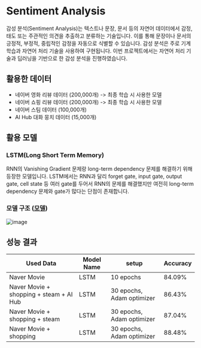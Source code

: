 # Sentiment Analysis
감성 분석(Sentiment Analysis)는 텍스트나 문장, 문서 등의 자연어 데이터에서 감정, 태도 또는 주관적인 의견을 추출하고 분류하는 기술입니다. 이를 통해 문장이나 문서의 긍정적, 부정적, 중립적인 감정을 자동으로 식별할 수 있습니다. 감성 분석은 주로 기계 학습과 자연어 처리 기술을 사용하여 구현됩니다. 이번 프로젝트에서는 자연어 처리 기술과 딥러닝을 기반으로 한 감성 분석을 진행하였습니다.
## 활용한 데이터
<ul>
<li> 네이버 영화 리뷰 데이터 (200,000개) -> 최종 학습 시 사용한 모델 </li>
<li> 네이버 쇼핑 리뷰 데이터 (200,000개) -> 최종 학습 시 사용한 모델 </li>
  <li> 네이버 스팀 데이터 (100,000개) </li>
  <li> AI Hub 대화 뭉치 데이터 (15,000개) </li>
 </ul>

## 활용 모델
### LSTM(Long Short Term Memory)
RNN의 Vanishing Gradient 문제랑 long-term dependency 문제를 해결하기 위해 등장한 모델입니다. LSTM에서는 RNN과 달리 forget gate, input gate, output gate, cell state 등 여러 gate를 두어서 RNN의 문제를 해결했지만 여전히 long-term dependency 문제와 gate가 많다는 단점이 존재합니다.

### 모델 구조 ([모델](https://drive.google.com/file/d/1WxcuBBWYcmcEysxJvTrZ34F9flS2OFYB/view?usp=share_link))
![image](https://github.com/BOAZ-secondmini/song_recommendation/assets/84063359/946db17c-175d-46e6-b3c7-3b0e7ca45247)

## 성능 결과
|Used Data|Model Name|setup|Accuracy|
|---|---|---|---|
|Naver Movie|LSTM|10 epochs|84.09%|
|Naver Movie + shopping + steam + AI Hub|LSTM|30 epochs, Adam optimizer|86.43%|
|Naver Movie + shopping + steam|LSTM|30 epochs, Adam optimizer|87.04%|
|Naver Movie + shopping|LSTM|30 epochs, Adam optimizer|88.48%|



